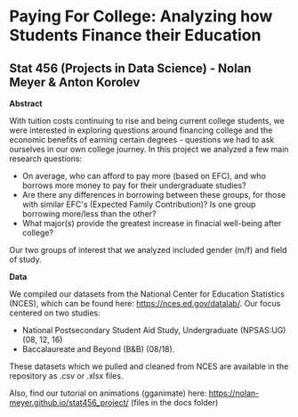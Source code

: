 # Paying For College: Analyzing how Students Finance their Education
## Stat 456 (Projects in Data Science) - Nolan Meyer & Anton Korolev

**Abstract**

With tuition costs continuing to rise and being current college students, we were interested in exploring questions around financing college and the economic benefits of earning certain degrees - questions we had to ask ourselves in our own college journey. 
In this project we analyzed a few main research questions:

- On average, who can afford to pay more (based on EFC), and who borrows more money to pay for their undergraduate studies? 
- Are there any differences in borrowing between these groups, for those with similar EFC's (Expected Family Contribution)? Is one group borrowing more/less than the other?
- What major(s) provide the greatest increase in finacial well-being after college?

Our two groups of interest that we analyzed included gender (m/f) and field of study.


**Data**

We compiled our datasets from the National Center for Education Statistics (NCES), which can be found here: https://nces.ed.gov/datalab/. Our focus centered on two studies: 

- National Postsecondary Student Aid Study, Undergraduate (NPSAS:UG) (08, 12, 16)
- Baccalaureate and Beyond (B&B) (08/18).

These datasets which we pulled and cleaned from NCES are available in the repository as .csv or .xlsx files.
 





Also, find our tutorial on animations (gganimate) here: https://nolan-meyer.github.io/stat456_project/ (files in the docs folder)

